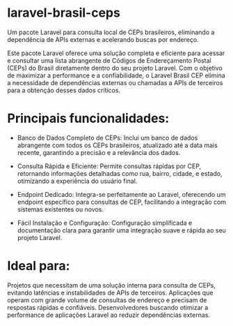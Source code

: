 # laravel-brasil-ceps
Um pacote Laravel para consulta local de CEPs brasileiros, eliminando a dependência de APIs externas e acelerando buscas por endereço.

Este pacote Laravel oferece uma solução completa e eficiente para acessar e consultar uma lista abrangente de Códigos de Endereçamento Postal (CEPs) do Brasil diretamente dentro do seu projeto Laravel. Com o objetivo de maximizar a performance e a confiabilidade, o Laravel Brasil CEP elimina a necessidade de dependências externas ou chamadas a APIs de terceiros para a obtenção desses dados críticos.

# Principais funcionalidades:

- Banco de Dados Completo de CEPs: Inclui um banco de dados abrangente com todos os CEPs brasileiros, atualizado até a data mais recente, garantindo a precisão e a relevância dos dados.
  
- Consulta Rápida e Eficiente: Permite consultas rápidas por CEP, retornando informações detalhadas como rua, bairro, cidade, e estado, otimizando a experiência do usuário final.
  
- Endpoint Dedicado: Integra-se perfeitamente ao Laravel, oferecendo um endpoint específico para consultas de CEP, facilitando a integração com sistemas existentes ou novos.
  
- Fácil Instalação e Configuração: Configuração simplificada e documentação clara para garantir uma integração suave e rápida ao seu projeto Laravel.

# Ideal para:
Projetos que necessitam de uma solução interna para consulta de CEPs, evitando latências e instabilidades de APIs de terceiros.
Aplicações que operam com grande volume de consultas de endereço e precisam de respostas rápidas e confiáveis.
Desenvolvedores buscando otimizar a performance de aplicações Laravel ao reduzir dependências externas.
